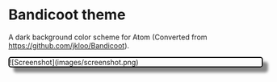 # Bandicoot theme

A dark background color scheme for Atom (Converted from https://github.com/jkloo/Bandicoot).

<div style="border-radius: 5px; border: 2px solid;border-color: #000; box-shadow: 10px 10px 5px #888888">
![Screenshot](images/screenshot.png)
</div>
